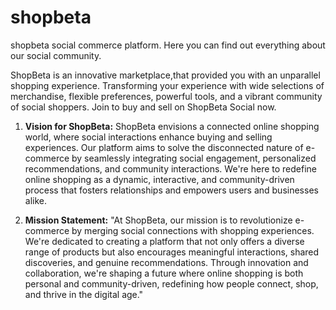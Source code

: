 # shopbeta
shopbeta social commerce platform.
Here you can find out everything about our social community.

ShopBeta is an innovative marketplace,that provided you with an unparallel shopping experience. Transforming your experience with wide selections of merchandise, flexible preferences, powerful tools, and a vibrant community of social shoppers. Join to buy and sell on ShopBeta Social now.

1. **Vision for ShopBeta:**
ShopBeta envisions a connected online shopping world, where social interactions enhance buying and selling experiences. Our platform aims to solve the disconnected nature of e-commerce by seamlessly integrating social engagement, personalized recommendations, and community interactions. We're here to redefine online shopping as a dynamic, interactive, and community-driven process that fosters relationships and empowers users and businesses alike.

2. **Mission Statement:**
"At ShopBeta, our mission is to revolutionize e-commerce by merging social connections with shopping experiences. We're dedicated to creating a platform that not only offers a diverse range of products but also encourages meaningful interactions, shared discoveries, and genuine recommendations. Through innovation and collaboration, we're shaping a future where online shopping is both personal and community-driven, redefining how people connect, shop, and thrive in the digital age."
